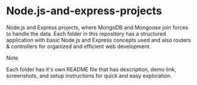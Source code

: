 # Node.js-and-express-projects
Node.js and Express projects, where MongoDB and Mongoose join forces to handle the data. Each folder in this repository has a structured application with basic Node.js and Express concepts used and also routers &amp; controllers for organized and efficient web development. 
> [!NOTE]
> Each folder has it's own README file that has description, demo link, screenshots, and setup instructions for quick and easy exploration.

